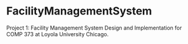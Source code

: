 # FacilityManagementSystem
Project 1: Facility Management System Design and Implementation for COMP 373 at Loyola University Chicago.
